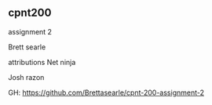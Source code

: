 ## cpnt200

assignment 2

Brett searle

attributions
Net ninja

Josh razon

GH: https://github.com/Brettasearle/cpnt-200-assignment-2

